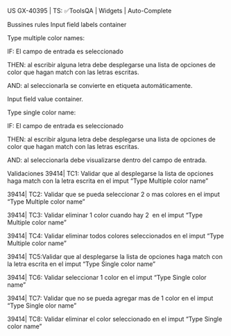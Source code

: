 US GX-40395 | TS: ✅ToolsQA | Widgets | Auto-Complete

Bussines rules Input field labels container

Type multiple color names:

IF: El campo de entrada es seleccionado

THEN: al escribir alguna letra debe desplegarse una lista de opciones de color que hagan match con las letras escritas.

AND: al seleccionarla se convierte en etiqueta automáticamente.

Input field value container.

Type single color name:

IF: El campo de entrada es seleccionado

THEN: al escribir alguna letra debe desplegarse una lista de opciones de color que hagan match con las letras escritas.

AND: al seleccionarla debe visualizarse dentro del campo de entrada.

Validaciones 39414| TC1: Validar que al desplegarse la lista de opciones haga match con la letra escrita en el imput “Type Multiple color name”

39414| TC2: Validar que se pueda seleccionar 2 o mas colores en el imput “Type Multiple color name”

39414| TC3: Validar eliminar 1 color cuando hay 2  en el imput “Type Multiple color name”

39414| TC4: Validar eliminar todos colores seleccionados en el imput “Type Multiple color name”

39414| TC5:Validar que al desplegarse la lista de opciones haga match con la letra escrita en el imput “Type Single color name”

39414| TC6: Validar seleccionar 1 color en el imput “Type Single color name”

39414| TC7: Validar que no se pueda agregar mas de 1 color en el imput “Type Single olor name”

39414| TC8: Validar eliminar el color seleccionado en el imput “Type Single color name”
